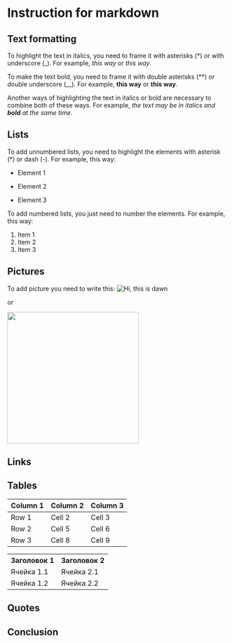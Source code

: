 # Instruction for markdown

## Text formatting

To highlight the text in italics, you need to frame it with asterisks (*) or with underscore (_). For example, *this way* or _this way_.

To make the text bold, you need to frame it with double asterisks (**) or double underscore (__). For example, **this way** or __this way__.

Another ways of highlighting the text in italics or bold are necessary to combine both of these ways. For example, _the text may be in italics and **bold** at the same time_.

## Lists

To add unnumbered lists, you need to highlight the elements with asterisk (*) or dash (-). For example, this way:
* Element 1
- Element 2
* Element 3

To add numbered lists, you just need to number the elements. For example, this way:
1. Item 1
2. Item 2
3. Item 3

## Pictures

To add picture you need to write this: 
![Hi, this is dawn](e698f6a7083f4df3d1e3fc625dcf62c8.jpg)

or

<img src=e698f6a7083f4df3d1e3fc625dcf62c8.jpg width=300>

## Links

## Tables

| Column 1 | Column 2 | Column 3 |
|----------|----------|----------|
| Row 1 | Cell 2 | Cell 3 |
| Row 2 | Cell 5 | Cell 6 |
| Row 3 | Cell 8 | Cell 9 |

<table>
<tr>
<th>Заголовок 1</th>
<th>Заголовок 2</th>
</tr>
<tr>
<td>Ячейка 1.1</td>
<td>Ячейка 2.1</td>
</tr>
<tr>
<td>Ячейка 1.2</td>
<td>Ячейка 2.2</td>
</tr>
</table>

## Quotes

## Conclusion